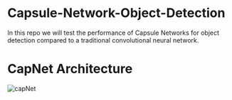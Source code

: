 # Capsule-Network-Object-Detection
In this repo we will test the performance of Capsule Networks for object detection compared to a traditional convolutional neural network.

# CapNet Architecture
![capNet](https://user-images.githubusercontent.com/65574241/158916890-9c68a1f6-129e-418c-97ea-48b785694bf9.png)
